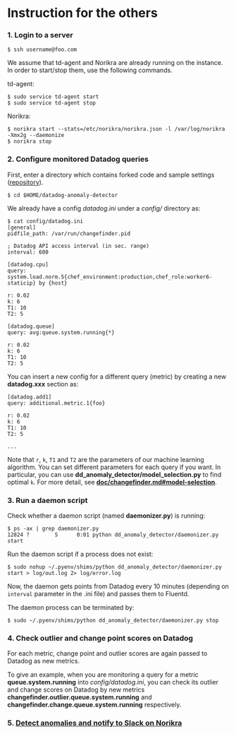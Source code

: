Instruction for the others
===

### 1. Login to a server

	$ ssh username@foo.com

We assume that td-agent and Norikra are already running on the instance. In order to start/stop them, use the following commands.

td-agent:

	$ sudo service td-agent start
	$ sudo service td-agent stop

Norikra:

	$ norikra start --stats=/etc/norikra/norikra.json -l /var/log/norikra -Xmx2g --daemonize
	$ norikra stop

### 2. Configure monitored Datadog queries

First, enter a directory which contains forked code and sample settings ([repository](https://github.com/takuti/datadog-anomaly-detector)).

	$ cd $HOME/datadog-anomaly-detector

We already have a config *datadog.ini* under a *config/* directory as:

	$ cat config/datadog.ini
	[general]
	pidfile_path: /var/run/changefinder.pid

	; Datadog API access interval (in sec. range)
	interval: 600

	[datadog.cpu]
	query: system.load.norm.5{chef_environment:production,chef_role:worker6-staticip} by {host}

	r: 0.02
	k: 6
	T1: 10
	T2: 5

	[datadog.queue]
	query: avg:queue.system.running{*}

	r: 0.02
	k: 6
	T1: 10
	T2: 5

You can insert a new config for a different query (metric) by creating a new **datadog.xxx** section as:

```
[datadog.add1]
query: additional.metric.1{foo}

r: 0.02
k: 6
T1: 10
T2: 5

...
```

Note that `r`, `k`, `T1` and `T2` are the parameters of our machine learning algorithm. You can set different parameters for each query if you want. In particular, you can use **dd_anomaly_detector/model_selection.py** to find optimal `k`. For more detail, see **[doc/changefinder.md#model-selection](https://github.com/takuti/datadog-anomaly-detector/blob/master/doc/changefinder.md#model-selection)**.

### 3. Run a daemon script

Check whether a daemon script (named **daemonizer.py**) is running:

	$ ps -ax | grep daemonizer.py
	12824 ?        S      0:01 python dd_anomaly_detector/daemonizer.py start

Run the daemon script if a process does not exist:

	$ sudo nohup ~/.pyenv/shims/python dd_anomaly_detector/daemonizer.py start > log/out.log 2> log/error.log

Now, the daemon gets points from Datadog every 10 minutes (depending on `interval` parameter in the .ini file) and passes them to Fluentd.

The daemon process can be terminated by:

	$ sudo ~/.pyenv/shims/python dd_anomaly_detector/daemonizer.py stop


### 4. Check outlier and change point scores on Datadog

For each metric, change point and outlier scores are again passed to Datadog as new metrics. 

To give an example, when you are monitoring a query for a metric **queue.system.running** into *config/datadog.ini*, you can check its outlier and change scores on Datadog by new metrics **changefinder.outlier.queue.system.running** and **changefinder.change.queue.system.running** respectively.

### 5. [Detect anomalies and notify to Slack on Norikra](https://github.com/takuti/datadog-anomaly-detector/blob/master/doc/norikra.md#example-anomaly-detection-and-slack-notification-using-norikra)

